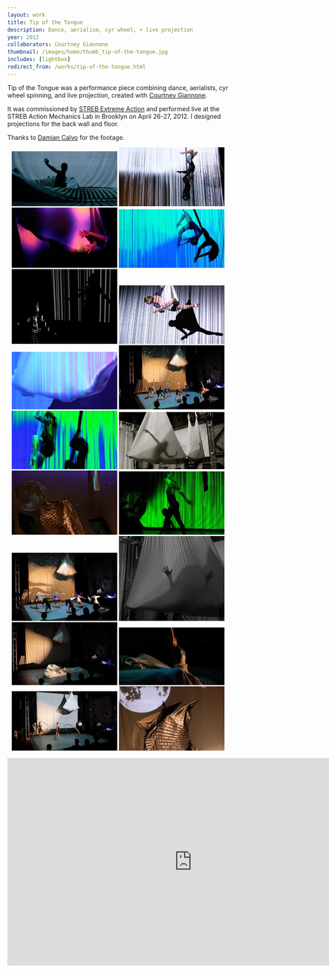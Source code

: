 ```yaml
---
layout: work
title: Tip of the Tongue
description: Dance, aerialism, cyr wheel, + live projection
year: 2012
collaborators: Courtney Giannone
thumbnail: /images/home/thumb_tip-of-the-tongue.jpg
includes: [lightbox]
redirect_from: /works/tip-of-the-tongue.html
---
```



Tip of the Tongue was a performance piece combining dance, aerialists, cyr wheel spinning, and live projection, created with [Courtney Giannone](http://www.courtneygiannone.com/).

It was commissioned by [STREB Extreme Action](http://www.streb.org/) and performed live at the STREB Action Mechanics Lab in Brooklyn on April 26-27, 2012. I designed projections for the back wall and floor.

Thanks to [Damian Calvo](https://vimeo.com/damiancalvo) for the footage.

<p>
	<center>
	<a href="/images/tip-of-the-tongue/tip-of-the-tongue-1.jpg" rel="lightbox[tott]"><img src="/images/tip-of-the-tongue/thumb_tip-of-the-tongue-1.jpg" /></a>
	<a href="/images/tip-of-the-tongue/tip-of-the-tongue-2.jpg" rel="lightbox[tott]"><img src="/images/tip-of-the-tongue/thumb_tip-of-the-tongue-2.jpg" /></a>
	<a href="/images/tip-of-the-tongue/tip-of-the-tongue-3.jpg" rel="lightbox[tott]"><img src="/images/tip-of-the-tongue/thumb_tip-of-the-tongue-3.jpg" /></a>
	<a href="/images/tip-of-the-tongue/tip-of-the-tongue-4.jpg" rel="lightbox[tott]"><img src="/images/tip-of-the-tongue/thumb_tip-of-the-tongue-4.jpg" /></a>
	<a href="/images/tip-of-the-tongue/tip-of-the-tongue-5.jpg" rel="lightbox[tott]"><img src="/images/tip-of-the-tongue/thumb_tip-of-the-tongue-5.jpg" /></a>
	<a href="/images/tip-of-the-tongue/tip-of-the-tongue-6.jpg" rel="lightbox[tott]"><img src="/images/tip-of-the-tongue/thumb_tip-of-the-tongue-6.jpg" /></a>
	<a href="/images/tip-of-the-tongue/tip-of-the-tongue-7.jpg" rel="lightbox[tott]"><img src="/images/tip-of-the-tongue/thumb_tip-of-the-tongue-7.jpg" /></a>
	<a href="/images/tip-of-the-tongue/tip-of-the-tongue-8.jpg" rel="lightbox[tott]"><img src="/images/tip-of-the-tongue/thumb_tip-of-the-tongue-8.jpg" /></a>
	<a href="/images/tip-of-the-tongue/tip-of-the-tongue-9.jpg" rel="lightbox[tott]"><img src="/images/tip-of-the-tongue/thumb_tip-of-the-tongue-9.jpg" /></a>
	<a href="/images/tip-of-the-tongue/tip-of-the-tongue-10.jpg" rel="lightbox[tott]"><img src="/images/tip-of-the-tongue/thumb_tip-of-the-tongue-10.jpg" /></a>
	<a href="/images/tip-of-the-tongue/tip-of-the-tongue-11.jpg" rel="lightbox[tott]"><img src="/images/tip-of-the-tongue/thumb_tip-of-the-tongue-11.jpg" /></a>
	<a href="/images/tip-of-the-tongue/tip-of-the-tongue-12.jpg" rel="lightbox[tott]"><img src="/images/tip-of-the-tongue/thumb_tip-of-the-tongue-12.jpg" /></a>
	<a href="/images/tip-of-the-tongue/tip-of-the-tongue-13.jpg" rel="lightbox[tott]"><img src="/images/tip-of-the-tongue/thumb_tip-of-the-tongue-13.jpg" /></a>
	<a href="/images/tip-of-the-tongue/tip-of-the-tongue-14.jpg" rel="lightbox[tott]"><img src="/images/tip-of-the-tongue/thumb_tip-of-the-tongue-14.jpg" /></a>
	<a href="/images/tip-of-the-tongue/tip-of-the-tongue-15.jpg" rel="lightbox[tott]"><img src="/images/tip-of-the-tongue/thumb_tip-of-the-tongue-15.jpg" /></a>
	<a href="/images/tip-of-the-tongue/tip-of-the-tongue-16.jpg" rel="lightbox[tott]"><img src="/images/tip-of-the-tongue/thumb_tip-of-the-tongue-16.jpg" /></a>
	<a href="/images/tip-of-the-tongue/tip-of-the-tongue-17.jpg" rel="lightbox[tott]"><img src="/images/tip-of-the-tongue/thumb_tip-of-the-tongue-17.jpg" /></a>
	<a href="/images/tip-of-the-tongue/tip-of-the-tongue-18.jpg" rel="lightbox[tott]"><img src="/images/tip-of-the-tongue/thumb_tip-of-the-tongue-18.jpg" /></a>
	</center>
</p>

<p>
	<center>
	<iframe src="https://player.vimeo.com/video/71362270?portrait=0&amp;color=ff9933" width="840" height="472" frameborder="0" webkitAllowFullScreen mozallowfullscreen allowFullScreen></iframe>
	</center>
</p>
